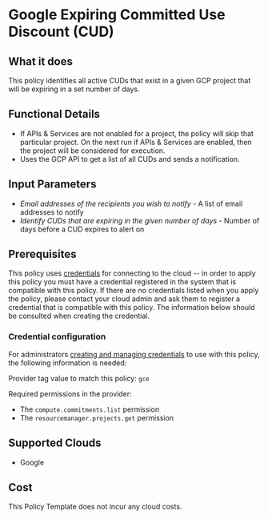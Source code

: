 # Google Expiring Committed Use Discount (CUD)

## What it does

This policy identifies all active CUDs that exist in a given GCP project that will be expiring in a set number of days.

## Functional Details

- If APIs & Services are not enabled for a project, the policy will skip that particular project. On the next run if APIs & Services are enabled, then the project will be considered for execution.
- Uses the GCP API to get a list of all CUDs and sends a notification.

## Input Parameters

- *Email addresses of the recipients you wish to notify* - A list of email addresses to notify
- *Identify CUDs that are expiring in the given number of days* - Number of days before a CUD expires to alert on

## Prerequisites

This policy uses [credentials](https://docs.flexera.com/flexera/EN/Automation/ManagingCredentialsExternal.htm) for connecting to the cloud -- in order to apply this policy you must have a credential registered in the system that is compatible with this policy. If there are no credentials listed when you apply the policy, please contact your cloud admin and ask them to register a credential that is compatible with this policy. The information below should be consulted when creating the credential.

### Credential configuration

For administrators [creating and managing credentials](https://docs.flexera.com/flexera/EN/Automation/ManagingCredentialsExternal.htm) to use with this policy, the following information is needed:

Provider tag value to match this policy: `gce`

Required permissions in the provider:

- The `compute.commitments.list` permission
- The `resourcemanager.projects.get` permission

## Supported Clouds

- Google

## Cost

This Policy Template does not incur any cloud costs.
